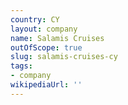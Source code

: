 ```yaml
---
country: CY
layout: company
name: Salamis Cruises
outOfScope: true
slug: salamis-cruises-cy
tags:
- company
wikipediaUrl: ''
---
```

